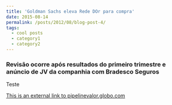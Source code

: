 ```yaml
---
title: 'Goldman Sachs eleva Rede DOr para compra'
date: 2015-08-14
permalink: /posts/2012/08/blog-post-4/
tags:
  - cool posts
  - category1
  - category2
---
```


### Revisão ocorre após resultados do primeiro trimestre e anúncio de JV da companhia com Bradesco Seguros

Teste

[This is an external link to pipelinevalor.globo.com](https://pipelinevalor.globo.com/mercado/noticia/goldman-sachs-eleva-rede-dor-para-compra.ghtml)

